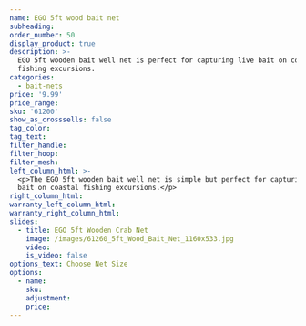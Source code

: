 ```yaml
---
name: EGO 5ft wood bait net
subheading:
order_number: 50
display_product: true
description: >-
  EGO 5ft wooden bait well net is perfect for capturing live bait on coastal
  fishing excursions.
categories:
  - bait-nets
price: '9.99'
price_range:
sku: '61200'
show_as_crosssells: false
tag_color:
tag_text:
filter_handle:
filter_hoop:
filter_mesh:
left_column_html: >-
  <p>The EGO 5ft wooden bait well net is simple but perfect for capturing live
  bait on coastal fishing excursions.</p>
right_column_html:
warranty_left_column_html:
warranty_right_column_html:
slides:
  - title: EGO 5ft Wooden Crab Net
    image: /images/61260_5ft_Wood_Bait_Net_1160x533.jpg
    video:
    is_video: false
options_text: Choose Net Size
options:
  - name:
    sku:
    adjustment:
    price:
---
```

